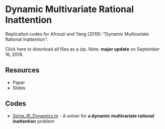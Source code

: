 # Dynamic Multivariate Rational Inattention

Replication codes for Afrouzi and Yang (2019): "Dynamic Multivariate Rational Inattention".

Click here to download all files as a zip. Note: **major update** on September 16, 2019.

## Resources
* Paper
* Slides

## Codes
* [Solve_RI_Dynamics.m](Solve_RI_Dynamics.m) - A solver for **a dynamic multivariate rational inattention** problem
